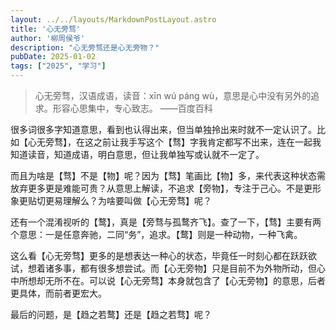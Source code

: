 ```yaml
---
layout: ../../layouts/MarkdownPostLayout.astro
title: '心无旁骛'
author: '柳周侯爷'
description: "心无旁骛还是心无旁物？"
pubDate: 2025-01-02
tags: ["2025", "学习"]
---
```


> 心无旁骛，汉语成语，读音：xīn wú páng wù，意思是心中没有另外的追求。形容心思集中，专心致志。 ——百度百科

很多词很多字知道意思，看到也认得出来，但当单独拎出来时就不一定认识了。比如【心无旁骛】，在这之前让我手写这个【骛】字我肯定都写不出来，连在一起我知道读音，知道成语，明白意思，但让我单独写或认就不一定了。

而且为啥是【骛】不是【物】呢？因为【骛】笔画比【物】多，来代表这种状态需放弃更多更是难能可贵？从意思上解读，不追求【旁物】，专注于己心。不是更形象更贴切更易理解么？为啥要叫做【心无旁骛】呢？

还有一个混淆视听的【鹜】，真是【旁骛与孤鹜齐飞】。查了一下，【骛】主要有两个意思：一是任意奔驰，二同“务”，追求。【鹜】则是一种动物，一种飞禽。

这么看【心无旁骛】更多的是想表达一种心的状态，毕竟任一时刻心都在跃跃欲试，想着诸多事，都有很多想尝试。而【心无旁物】只是目前不为外物所动，但心中所想却无所不在。可以说【心无旁骛】本身就包含了【心无旁物】的意思，后者更具体，而前者更宏大。

最后的问题，是【趋之若鹜】还是【趋之若骛】呢？